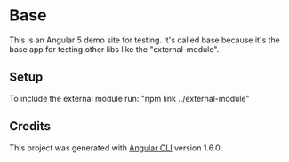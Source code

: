 # Base
This is an Angular 5 demo site for testing. It's called base because it's the base app for testing other libs like the "external-module".

## Setup
To include the external module run: "npm link ../external-module"

## Credits
This project was generated with [Angular CLI](https://github.com/angular/angular-cli) version 1.6.0.